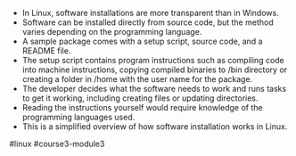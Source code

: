 -   In Linux, software installations are more transparent than in Windows.
-   Software can be installed directly from source code, but the method varies depending on the programming language.
-   A sample package comes with a setup script, source code, and a README file.
-   The setup script contains program instructions such as compiling code into machine instructions, copying compiled binaries to /bin directory or creating a folder in /home with the user name for the package.
-   The developer decides what the software needs to work and runs tasks to get it working, including creating files or updating directories.
-   Reading the instructions yourself would require knowledge of the programming languages used.
-   This is a simplified overview of how software installation works in Linux.

#linux #course3-module3 